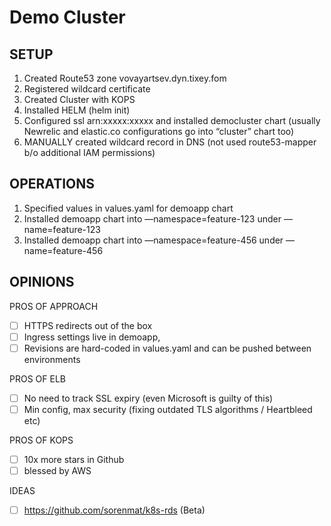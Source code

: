 Demo Cluster
============

SETUP
-------

1. Created Route53 zone vovayartsev.dyn.tixey.fom
2. Registered wildcard certificate
3. Created Cluster with KOPS
4. Installed HELM (helm init)
5. Configured ssl arn:xxxxx:xxxxx and installed democluster chart (usually Newrelic and elastic.co configurations go into “cluster” chart too)
6. MANUALLY created wildcard record in DNS (not used route53-mapper b/o additional IAM permissions)

OPERATIONS
----------

1. Specified values in values.yaml for demoapp chart
2. Installed demoapp chart into —namespace=feature-123 under —name=feature-123
3. Installed demoapp chart into —namespace=feature-456 under —name=feature-456


OPINIONS
---------

PROS OF APPROACH
- [ ] HTTPS redirects out of the box
- [ ] Ingress settings live in demoapp,
- [ ] Revisions are hard-coded in values.yaml and can be pushed between environments

PROS OF ELB
- [ ] No need to track SSL expiry (even Microsoft is guilty of this)
- [ ] Min config, max security (fixing outdated TLS algorithms / Heartbleed etc)

PROS OF KOPS
- [ ] 10x more stars in Github
- [ ] blessed by AWS

IDEAS
- [ ] https://github.com/sorenmat/k8s-rds (Beta)
